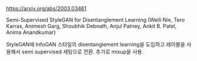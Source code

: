 https://arxiv.org/abs/2003.03461

Semi-Supervised StyleGAN for Disentanglement Learning (Weili Nie, Tero Karras, Animesh Garg, Shoubhik Debnath, Anjul Patney, Ankit B. Patel, Anima Anandkumar)

StyleGAN에 InfoGAN 스타일의 disentanglement learning을 도입하고 레이블을 사용해서 semi supervised 세팅으로 전환. 추가로 mixup을 사용.